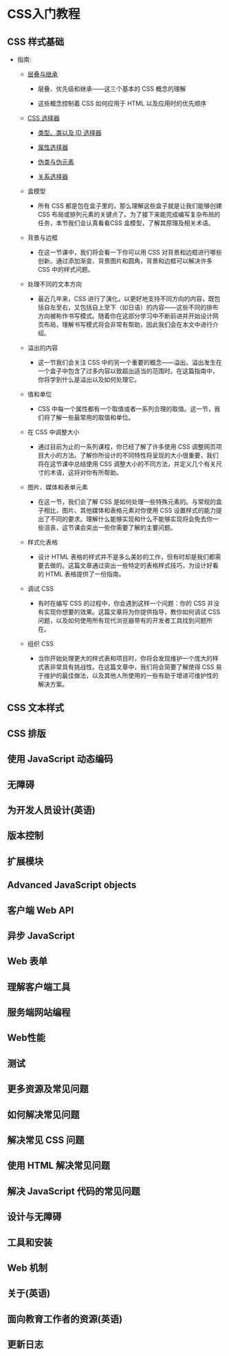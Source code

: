 # CSS入门教程

## CSS 样式基础

- 指南:

  - [层叠与继承](https://developer.mozilla.org/zh-CN/docs/Learn_web_development/Core/Styling_basics/Handling_conflicts)
 
    - 层叠、优先级和继承——这三个基本的 CSS 概念的理解
   
    - 这些概念控制着 CSS 如何应用于 HTML 以及应用时的优先顺序
 
  - [CSS 选择器](https://developer.mozilla.org/zh-CN/docs/Learn_web_development/Core/Styling_basics/Basic_selectors)
 
    - [类型、类以及 ID 选择器](https://developer.mozilla.org/zh-CN/docs/Learn_web_development/Core/Styling_basics/Basic_selectors)
   
    - [属性选择器](https://developer.mozilla.org/zh-CN/docs/Learn_web_development/Core/Styling_basics/Basic_selectors)
   
    - [伪类与伪元素](https://developer.mozilla.org/zh-CN/docs/Learn_web_development/Core/Styling_basics/Basic_selectors)
   
    - [关系选择器](https://developer.mozilla.org/zh-CN/docs/Learn_web_development/Core/Styling_basics/Basic_selectors)
 
  - 盒模型
 
    - 所有 CSS 都是包在盒子里的，那么理解这些盒子就是让我们能够创建 CSS 布局或排列元素的关键点了。为了接下来能完成编写复杂布局的任务，本节我们会认真看看CSS 盒模型，了解其原理及相关术语。
 
  - 背景与边框
 
    - 在这一节课中，我们将会看一下你可以用 CSS 对背景和边框进行哪些创新。通过添加渐变、背景图片和圆角，背景和边框可以解决许多 CSS 中的样式问题。
 
  - 处理不同的文本方向
 
    - 最近几年来，CSS 进行了演化，以更好地支持不同方向的内容，既包括自左至右，又包括自上至下（如日语）的内容——这些不同的排布方向被称作书写模式。随着你在这部分学习中不断前进并开始设计网页布局，理解书写模式将会非常有帮助，因此我们会在本文中进行介绍。
 
  - 溢出的内容
 
    - 这一节我们会关注 CSS 中的另一个重要的概念——溢出。溢出发生在一个盒子中包含了过多内容以致超出适当的范围时。在这篇指南中，你将学到什么是溢出以及如何处理它。
 
  - 值和单位
 
    - CSS 中每一个属性都有一个取值或者一系列合理的取值。这一节，我们将了解一些最常用的取值和单位。
 
  - 在 CSS 中调整大小
 
    - 通过目前为止的一系列课程，你已经了解了许多使用 CSS 调整网页项目大小的方法。了解你所设计的不同特性将呈现的大小很重要，我们将在这节课中总结使用 CSS 调整大小的不同方法，并定义几个有关尺寸的术语，这将对你有所帮助。
 
  - 图片、媒体和表单元素
 
    - 在这一节，我们会了解 CSS 是如何处理一些特殊元素的。与常规的盒子相比，图片、其他媒体和表格元素对你使用 CSS 设置样式的能力提出了不同的要求。理解什么能够实现和什么不能够实现将会免去你一些沮丧，这节课会突出一些你需要了解的主要问题。
 
  - 样式化表格
 
    - 设计 HTML 表格的样式并不是多么美妙的工作，但有时却是我们都需要去做的。这篇文章通过突出一些特定的表格样式技巧，为设计好看的 HTML 表格提供了一份指南。
 
  - 调试 CSS
 
    - 有时在编写 CSS 的过程中，你会遇到这样一个问题：你的 CSS 并没有实现你想要的效果。这篇文章将为你提供指导，教你如何调试 CSS 问题，以及如何使用所有现代浏览器带有的开发者工具找到问题所在。
 
  - 组织 CSS
 
    - 当你开始处理更大的样式表和项目时，你将会发现维护一个庞大的样式表非常具有挑战性。在这篇文章中，我们将会简要了解使得 CSS 易于维护的最佳做法，以及其他人所使用的一些有助于增进可维护性的解决方案。
 


## CSS 文本样式
## CSS 排版
## 使用 JavaScript 动态编码
## 无障碍
## 为开发人员设计(英语)
## 版本控制
## 扩展模块
## Advanced JavaScript objects
## 客户端 Web API
## 异步 JavaScript
## Web 表单
## 理解客户端工具
## 服务端网站编程
## Web性能
## 测试
## 更多资源及常见问题
## 如何解决常见问题
## 解决常见 CSS 问题
## 使用 HTML 解决常见问题
## 解决 JavaScript 代码的常见问题
## 设计与无障碍
## 工具和安装
## Web 机制
## 关于(英语)
## 面向教育工作者的资源(英语)
## 更新日志

